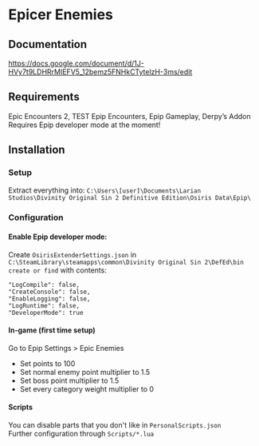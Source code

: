 # Epicer Enemies

## Documentation
https://docs.google.com/document/d/1J-HVy7t9LDHRrMIEFV5_12bemz5FNHkCTytelzH-3ms/edit

## Requirements
Epic Encounters 2, TEST Epip Encounters, Epip Gameplay, Derpy’s Addon  
Requires Epip developer mode at the moment!  

## Installation
### Setup
Extract everything into: `C:\Users\[user]\Documents\Larian Studios\Divinity Original Sin 2 Definitive Edition\Osiris Data\Epip\`

### Configuration
#### Enable Epip developer mode:
Create `OsirisExtenderSettings.json` in `C:\SteamLibrary\steamapps\common\Divinity Original Sin 2\DefEd\bin create or find` with contents:

```
"LogCompile": false,
"CreateConsole": false,
"EnableLogging": false,
"LogRuntime": false,
"DeveloperMode": true
```
        
#### In-game (first time setup)
Go to Epip Settings > Epic Enemies 
* Set points to 100
* Set normal enemy point multiplier to 1.5  
* Set boss point multiplier to 1.5  
* Set every category weight multiplier to 0  

#### Scripts
You can disable parts that you don't like in `PersonalScripts.json`  
Further configuration through `Scripts/*.lua`  
